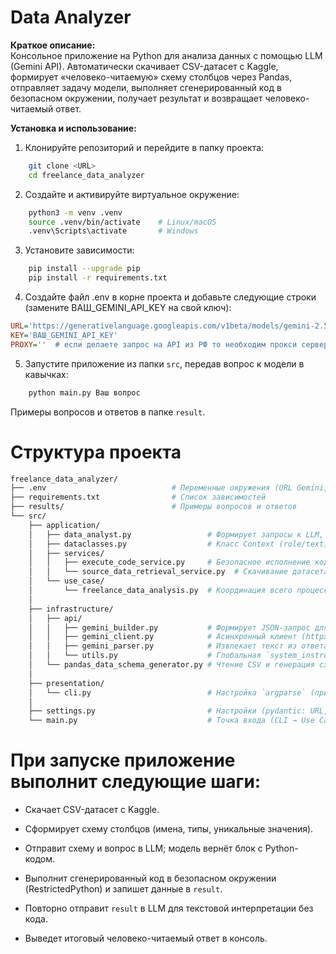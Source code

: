 # Data Analyzer

**Краткое описание:**  
Консольное приложение на Python для анализа данных с помощью LLM (Gemini API). Автоматически скачивает CSV-датасет с Kaggle, формирует «человеко-читаемую» схему столбцов через Pandas, отправляет задачу модели, выполняет сгенерированный код в безопасном окружении, получает результат и возвращает человеко-читаемый ответ.

**Установка и использование:**  
1. Клонируйте репозиторий и перейдите в папку проекта:
```bash
    git clone <URL>
    cd freelance_data_analyzer
```

2. Создайте и активируйте виртуальное окружение:
```bash
    python3 -m venv .venv
    source .venv/bin/activate    # Linux/macOS
    .venv\Scripts\activate       # Windows
```

3. Установите зависимости:
```bash
    pip install --upgrade pip
    pip install -r requirements.txt
```

4. Создайте файл .env в корне проекта и добавьте следующие строки (замените ВАШ_GEMINI_API_KEY на свой ключ):
```ini
URL='https://generativelanguage.googleapis.com/v1beta/models/gemini-2.5-flash-preview-05-20:generateContent?key='
KEY='ВАШ_GEMINI_API_KEY'
PROXY=''  # если делаете запрос на API из РФ то необходим прокси сервер
```

5. Запустите приложение из папки `src`, передав вопрос к модели в кавычках:
```bash
    python main.py Ваш вопрос
```
Примеры вопросов и ответов в папке `result`.


# Структура проекта

```bash
freelance_data_analyzer/
├── .env                            # Переменные окружения (URL Gemini, API-ключ, PROXY)
├── requirements.txt                # Список зависимостей
├── results/                        # Примеры вопросов и ответов
└── src/
    ├── application/
    │   ├── data_analyst.py                 # Формирует запросы к LLM, парсит и обрабатывает код
    │   ├── dataclasses.py                  # Класс Context (role/text)
    │   ├── services/
    │   │   ├── execute_code_service.py     # Безопасное исполнение кода (RestrictedPython)
    │   │   └── source_data_retrieval_service.py  # Скачивание датасета с Kaggle
    │   └── use_case/
    │       └── freelance_data_analysis.py  # Координация всего процесса (Use Case)
    │
    ├── infrastructure/
    │   ├── api/
    │   │   ├── gemini_builder.py           # Формирует JSON-запрос для Gemini
    │   │   ├── gemini_client.py            # Асинхронный клиент (httpx.AsyncClient)
    │   │   ├── gemini_parser.py            # Извлекает текст из ответа LLM
    │   │   └── utils.py                    # Глобальная `system_instruction`
    │   └── pandas_data_schema_generator.py # Чтение CSV и генерация схемы через pandas
    │
    ├── presentation/
    │   └── cli.py                          # Настройка `argparse` (приём аргумента question)
    │
    ├── settings.py                         # Настройки (pydantic: URL, KEY, PROXY из .env)
    └── main.py                             # Точка входа (CLI → Use Case → вывод результата)
```

# При запуске приложение выполнит следующие шаги:

- Скачает CSV-датасет с Kaggle.

- Сформирует схему столбцов (имена, типы, уникальные значения).

- Отправит схему и вопрос в LLM; модель вернёт блок с Python-кодом.

- Выполнит сгенерированный код в безопасном окружении (RestrictedPython) и запишет данные в `result`.

- Повторно отправит `result` в LLM для текстовой интерпретации без кода.

- Выведет итоговый человеко-читаемый ответ в консоль.
